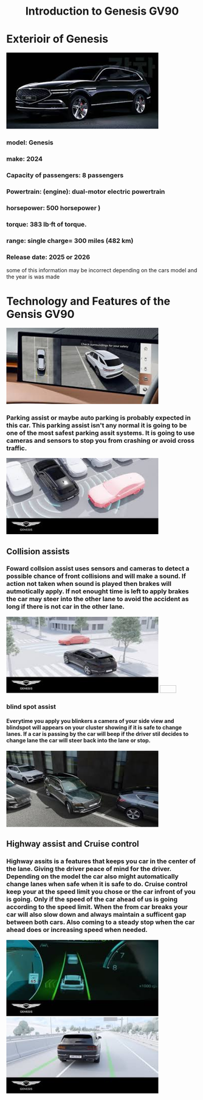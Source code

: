<!Doctype html>
<html>
<body>
<h1 align="center"> Introduction to Genesis GV90 </h1>
<p align="center">
  <H1> Exterioir of Genesis </H1>
<img src="outside of genesis really update" width="400" height="200" />
<h3> model: Genesis</h3>
<h3>make: 2024</h3>
<h3> Capacity of passengers: 8 passengers</h3>
<h3> Powertrain: (engine): dual-motor electric powertrain</h3>
<h3> horsepower: 500 horsepower )</h3>
<h3>torque: 383 lb⋅ft of torque.</h3>
<h3> range: single charge= 300 miles (482 km)</h3>
<h3> Release date: 2025 or 2026</h3>

<P> some of this information may be incorrect depending on the cars model and the year is was made</P>

<H1>Technology and Features of the Gensis GV90</H1>
<img src="features of genesis" width="400" height="200" />
<h3> Parking assist or maybe auto parking is probably expected in this car. This parking assist isn't any normal it is going to be one of the most safest parking assit systems. It is going to use cameras and sensors to stop you from crashing or avoid cross traffic.</h3>
<img src="w cross" width="400" height="200" />

<h2> Collision assists</h2>
<h3> Foward collsion assist uses sensors and cameras to detect a possible chance of front collisions and will make a sound. If action not taken when sound is played then brakes will autmotically apply. If not enought time is left to apply brakes the car may steer into the other lane to avoid the accident as long if there is not car in the other lane.</h3>

<img src="foward collsion assist" width="400" height="200" />
<img src=" " width="43" height="20" />

<h3> blind spot assist</h3>
<h4> Everytime you apply you blinkers a camera of your side view and blindspot will appears on your cluster showing if it is safe to change lanes. If a car is passing by the car will beep if the driver stil decides to change lane the car will steer back into the lane or stop.</h4>
<img src="blind spot assist" width="400" height="200" />

<h2> Highway assist and Cruise control </h2>
<h3> Highway assits is a features that keeps you car in the center of the lane. Giving the driver peace of mind for the driver. Depending on the model the car also might automatically change lanes when safe when it is safe to do. Cruise control keep your at the speed limit you chose or the car infront of you is going. Only if the speed of the car ahead of us is going according to the speed limit. When the from car breaks your car will also slow down and always maintain a sufficent gap between both cars. Also coming to a steady stop when the car ahead does or increasing speed when needed. </h3>

<img src="auto lance change" width="400" height="200" /><img src="HDA" width="400" height="200" />



